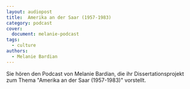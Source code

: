 ```yaml
---
layout: audiopost
title:  Amerika an der Saar (1957-1983)
category: podcast
cover:
  document: melanie-podcast
tags:
  - culture
authors:
  - Melanie Bardian
---
```

Sie hören den Podcast von Melanie Bardian, die ihr Dissertationsprojekt zum Thema "Amerika an der Saar (1957-1983)" vorstellt.
